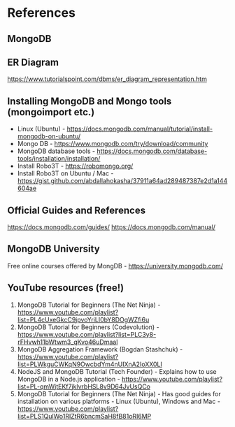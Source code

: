 # References

## MongoDB

## ER Diagram
https://www.tutorialspoint.com/dbms/er_diagram_representation.htm

## Installing MongoDB and Mongo tools (mongoimport etc.)
- Linux (Ubuntu) - https://docs.mongodb.com/manual/tutorial/install-mongodb-on-ubuntu/
- Mongo DB - https://www.mongodb.com/try/download/community
- MongoDB database tools - https://docs.mongodb.com/database-tools/installation/installation/
- Install Robo3T - https://robomongo.org/
- Install Robo3T on Ubuntu / Mac - https://gist.github.com/abdallahokasha/37911a64ad289487387e2d1a144604ae

## Official Guides and References
https://docs.mongodb.com/guides/
https://docs.mongodb.com/manual/

## MongoDB University
Free online courses offered by MongDB - https://university.mongodb.com/

## YouTube resources (free!)
1. MongoDB Tutorial for Beginners (The Net Ninja) - https://www.youtube.com/playlist?list=PL4cUxeGkcC9jpvoYriLI0bY8DOgWZfi6u
2. MongoDB Tutorial for Beginners (Codevolution) - https://www.youtube.com/playlist?list=PLC3y8-rFHvwh11bWtwm3_qKvo46uDmaal
3. MongoDB Aggregation Framework (Bogdan Stashchuk) - https://www.youtube.com/playlist?list=PLWkguCWKqN9OwcbdYm4nUIXnA2IoXX0LI
4. NodeJS and MongoDB Tutorial (Tech Founder) - Explains how to use MongoDB in a Node.js application - https://www.youtube.com/playlist?list=PL-qmWjtEKf7jklvrbHSL8v9D64JvUsQCo
5. MongoDB Tutorial for Beginners (The Net Ninja) - Has good guides for installation on various platforms - Linux (Ubuntu), Windows and Mac - https://www.youtube.com/playlist?list=PLS1QulWo1RIZtR6bncmSaH8fB81oRl6MP